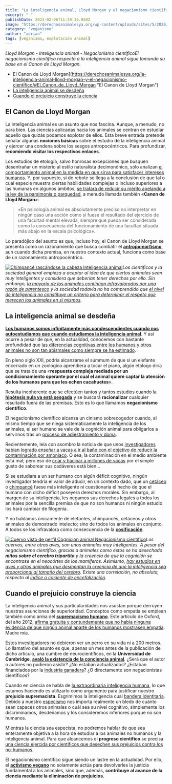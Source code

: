 ```yaml
---
title: "La inteligencia animal, Lloyd Morgan y el negacionismo científico"
excerpt: " "
publishDate: 2023-02-06T11:39:36.050Z
image: "https://derechosanimalesya.org/wp-content/uploads/sites/5/2020/02/Fotograf%C3%ADa-de-Lloyd-Morgan.webp"
category: "veganismo"
author: "adrian"
tags: [veganismo, explotación animal]
---
```

_Lloyd Morgan - Inteligencia animal - Negacionismo científicoEl negacionismo científico respecto a la inteligencia animal sigue tomando su base en el Canon de Lloyd Morgan._

- El Canon de Lloyd Morgan](https://derechosanimalesya.org/la-inteligencia-animal-lloyd-morgan-y-el-negacionismo-cientifico/#El_Canon_de_Lloyd_Morgan "El Canon de Lloyd Morgan")
- [La inteligencia animal se desdeña](https://derechosanimalesya.org/la-inteligencia-animal-lloyd-morgan-y-el-negacionismo-cientifico/#La_inteligencia_animal_se_desdena "La inteligencia animal se desdeña")
- [Cuando el prejuicio construye la ciencia](https://derechosanimalesya.org/la-inteligencia-animal-lloyd-morgan-y-el-negacionismo-cientifico/#Cuando_el_prejuicio_construye_la_ciencia "Cuando el prejuicio construye la ciencia")

## El Canon de Lloyd Morgan 

La inteligencia animal es un asunto que nos fascina. Aunque, a menudo, no para bien. Las ciencias aplicadas hacia los animales se centran en estudiar aquello que quizás podamos explotar de ellos. Esta breve entrada pretende señalar algunas **nociones básicas** sobre el estudio de la inteligencia animal y ejercer una condena sobre los sesgos antropocéntricos. Para profundizar, **recomiendo visitar los respectivos enlaces**.

Los estudios de etología, salvo honrosas excepciones que busquen desentrañar un misterio al estilo naturalista decimonónico, sólo analizan [el comportamiento animal en la medida en que sirva para satisfacer intereses humanos](https://www.lavanguardia.com/natural/20190828/464269640946/ovejas-mutantes-contra-enfermedades-cerebrales-infantiles.html). Y, por supuesto, si de rebote se llega a la conclusión de que tal o cual especie muestra ciertas habilidades complejas o incluso superiores a las humanas en algunos ámbitos, [se tratará de reducir su mérito apelando a la ley de la parsimonia o parquedad](http://lluvia-con-truenos.blogspot.com/2015/11/instintos.html#more), a menudo llamada también «**Canon de Lloyd Morgan**»:

> «En psicología animal es absolutamente preciso no interpretar en ningún caso una acción como si fuese el resultado del ejercicio de una facultad mental elevada, siempre que pueda ser considerada como la consecuencia del funcionamiento de una facultad situada más abajo en la escala psicológica».

Lo paradójico del asunto es que, incluso hoy, el Canon de Lloyd Morgan se presenta como un razonamiento que busca combatir el **[antropomorfismo](http://lluvia-con-truenos.blogspot.com.es/2015/01/anacromorfismo.html)**, aun cuando dicha premisa, en nuestro contexto actual, funciona como base de un razonamiento antropocéntrico.

[![Chimpancé rascándose la cabeza  Inteligencia animal](https://derechosanimalesya.org/wp-content/uploads/sites/5/2020/02/%C2%A1Derechos-Animales-ya-Chimpanc%C3%A9-rasc%C3%A1ndose-la-cabeza.webp "La inteligencia animal, Lloyd Morgan y el negacionismo científico 10")](https://derechosanimalesya.org/wp-content/uploads/sites/5/2020/02/%C2%A1Derechos-Animales-ya-Chimpanc%C3%A9-rasc%C3%A1ndose-la-cabeza.webp)_Los científicos y la sociedad general empieza a aceptar al idea de que ciertos animales sean muy inteligentes y considera que deberían tener derechos por ello. Sin embargo, [la mayoría de los animales continúan infravalorados por una razón de parentesco](https://derechosanimalesya.org/el-fraude-del-bienestar-animal-y-de-la-carne-ecologica/) y la sociedad todavía no ha comprendido que [el nivel de inteligencia no constituye un criterio para determinar el respeto que merecen los animales en sí mismos](https://derechosanimalesya.org/el-principio-de-igualdad-hacia-los-animales/)._

## La inteligencia animal se desdeña

[**Los humanos somos infinitamente más condescendientes cuando nos autoestudiamos que cuando estudiamos la inteligencia animal**](https://derechosanimalesya.org/el-especismo-en-la-ciencia-y-en-las-publicaciones-academicas/). Y así ocurre a pesar de que, en la actualidad, conocemos con bastante profundidad que [las diferencias cognitivas entre los humanos y otros animales no son tan abismales como siempre se ha estimado](https://lluvia-con-truenos.blogspot.com/2017/11/mentes-animales.html).

En pleno siglo XXI, podría alcanzarse el súmmum de que si un elefante encerrado en un zoológico aprendiera a tocar el piano, algún etólogo diría que se trata de una «**respuesta compleja mediada por un condicionamiento operante por el cual el animal quiere captar la atención de los humanos para que les echen cacahuetes**».

Resulta incoherente que se efectúen tantos y tantos estudios cuando la [**hipótesis nula ya está sesgada**](https://lluvia-con-truenos.blogspot.com/2020/01/son-personas-los-animales.html) y se buscará **racionalizar** cualquier resultado fuera de las premisas. Esto es lo que llamamos **negacionismo científico**.

El negacionismo científico alcanza un cinismo sobrecogedor cuando, al mismo tiempo que se niega sistemáticamente la inteligencia de los animales, el ser humano se vale de la cognición animal para obligarlos a servirnos tras un [proceso de adiestramiento y doma](https://derechosanimalesya.org/la-equitacion-y-la-doma-de-caballos/).

Recientemente, leía con asombro la noticia de que unos [investigadores habían logrado enseñar a vacas a ir al baño con el objetivo de reducir la contaminación por amoniaco](https://www.rtve.es/television/20210914/ensenan-vacas-ir-bano-para-reducir-contaminacion-amoniaco/2170787.shtml). O sea, la contaminación en el medio ambiente está mal; pero eso de [criar y hacinar a millones de vacas](https://derechosanimalesya.org/la-industria-lactea-y-la-esclavitud-de-las-vacas-lecheras/) por el simple gusto de saborear sus cadáveres está bien…

Si se estudiara a un ser humano con algún déficit cognitivo, ningún investigador tendría el valor de aducir, en un contexto dado, que un [cetáceo](https://derechosanimalesya.org/dia-internacional-de-ballenas-y-delfines/) o [chimpancé](https://derechosanimalesya.org/hakuna-matata-narcisismo-y-falsa-tolerancia/) fuese más inteligente ni cuestionaría el hecho de que el humano con dicho déficit poseyera derechos morales. Sin embargo, al margen de su inteligencia, les negamos sus derechos legales a todos los animales por la sencilla premisa de que no son humanos ni ningún estudio los hará cambiar de filogenia.

Y no hablamos únicamente de elefantes, chimpancés, cetáceos y otros animales de demostrado intelecto; sino de todos los animales en conjunto. A todos se los infravalora como consecuencia de la [**cosificación**](https://derechosanimalesya.org/humanizacion-animalizacion-y-cosificacion/).

[![Cuervo visto de perfil  Cognición animal  Negacionismo científico](https://derechosanimalesya.org/wp-content/uploads/sites/5/2020/02/%C2%A1Derechos-Animales-ya-Cuervo-visto-de-perfil.webp "La inteligencia animal, Lloyd Morgan y el negacionismo científico 11")](https://derechosanimalesya.org/wp-content/uploads/sites/5/2020/02/%C2%A1Derechos-Animales-ya-Cuervo-visto-de-perfil.webp)_Los cuervos, entre otras aves, son unos animales muy inteligentes. A pesar del negacionismo científico, gracias a animales como éstos se ha desechado **mitos sobre el cerebro tripartito** y la creencia de que la cognición se encontrase en el neocórtex de los mamíferos. Asimismo, [hay estudios en aves y otros animales que desmontan la creencia de que la inteligencia sea proporcional al tamaño del cerebro](https://www.agenciasinc.es/Noticias/Los-loros-grises-se-ayudan-mutuamente-para-obtener-comida). Existe una correlación, no absoluta, respecto al [índice o cociente de encefalización](https://es.wikipedia.org/wiki/Cociente_de_encefalizaci%C3%B3n)._

## Cuando el prejuicio construye la ciencia

La inteligencia animal y sus particularidades nos asustan porque derruyen nuestras asunciones de superioridad. Conceptos como empatía se emplean también como arma del [**supremacismo humano**](https://derechosanimalesya.org/la-falacia-naturalista-como-argumento-para-excusar-la-explotacion-animal/). Este artículo de Oxford, del año 2012, [afirma gratuita y contundemente que no había ninguna evidencia de que ningún animal aparte de los humanos mostrasen empatía](http://www.ox.ac.uk/news/2012-08-01-rat-and-ant-rescues-dont-show-empathy). Madre mía.

Estos investigadores no debieron ver un perro en su vida ni a 200 metros. Lo llamativo del asunto es que, apenas un mes antes de la publicación de dicho artículo, una cumbre de neurocientíficos, en la **Universidad de Cambridge**, [**avaló la existencia de la conciencia animal**](http://fcmconference.org/img/FCMCProgram.pdf). ¿Será que el autor o autores no pudieron asistir? ¿No estaban actualizados? ¿Estaban financiados por la [industria ganadera](https://derechosanimalesya.org/la-ganaderia-y-las-practicas-ganaderas/)? ¿O directamente son negacionistas científicos?

Cuando en ciencia se habla de [la extraordinaria inteligencia humana](https://derechosanimalesya.org/el-antropocentrismo-en-la-ciencia-un-mal-inevitable/), lo que estamos haciendo es utilizarlo como argumento para justificar nuestro **prejuicio supremacista**. Esgrimimos la inteligencia cual [bandera identitaria](https://derechosanimalesya.org/el-veganismo-es-de-izquierdas-el-veganismo-es-interseccional/). Debido a nuestro [especismo](https://derechosanimalesya.org/que-es-el-especismo/) nos importa realmente un bledo de cuánto sean capaces otros animales o cuál sea su nivel cognitivo, simplemente los discriminamos, desdeñamos y los consideremos inferiores porque no son humanos.

Mientras la ciencia sea especista, no podremos hablar de que sea enteramente objetiva a la hora de estudiar a los animales no humanos y la inteligencia animal. Para que alcancemos el **progreso científico** se precisa [una ciencia ejercida por científicos que desechen sus prejuicios contra los no-humanos](https://derechosanimalesya.org/la-domesticacion-la-seleccion-artificial-y-sus-efectos/).

El negacionismo científico sigue siendo un lastre en la actualidad. Por ello, el [**activismo vegano**](https://derechosanimalesya.org/que-es-el-veganismo-y-como-llevarlo-a-la-practica/) no solamente actúa para devolverles la justicia fundamental a los animales, sino que, además, **contribuye al avance de la ciencia mediante la eliminación de prejuicios.**